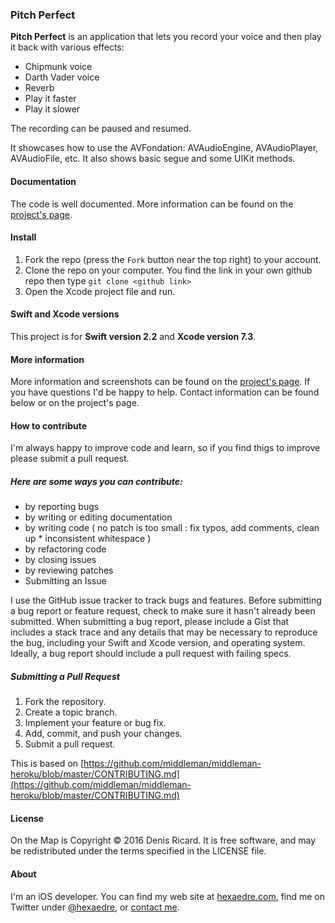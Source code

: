 ### Pitch Perfect

**Pitch Perfect** is an application that lets you record your voice and then play it back with various effects:

* Chipmunk voice
* Darth Vader voice
* Reverb
* Play it faster
* Play it slower

The recording can be paused and resumed.

It showcases how to use the AVFondation: AVAudioEngine, AVAudioPlayer, AVAudioFile, etc. It also shows basic segue and some UIKit methods.


#### Documentation

The code is well documented. More information can be found on the [project's page](http://hexaedre.com/projects/pitch-perfect/).

#### Install

1. Fork the repo (press the `Fork` button near the top right) to your account.
2. Clone the repo on your computer. You find the link in your own github repo then type `git clone <github link>`
3. Open the Xcode project file and run.

#### Swift and Xcode versions

This project is for **Swift version 2.2** and **Xcode version 7.3**.

#### More information

More information and screenshots can be found on the [project's page](http://hexaedre.com/projects/pitch-perfect/). If you have questions I'd be happy to help. Contact information can be found below or on the project's page.

#### How to contribute

I'm always happy to improve code and learn, so if you find thigs to improve please submit a pull request.

##### Here are some ways you can contribute:

* by reporting bugs
* by writing or editing documentation
* by writing code ( no patch is too small : fix typos, add comments, clean up * inconsistent whitespace )
* by refactoring code
* by closing issues
* by reviewing patches
* Submitting an Issue

I use the GitHub issue tracker to track bugs and features. Before submitting a bug report or feature request, check to make sure it hasn't already been submitted. When submitting a bug report, please include a Gist that includes a stack trace and any details that may be necessary to reproduce the bug, including your Swift and Xcode version, and operating system. Ideally, a bug report should include a pull request with failing specs.

##### Submitting a Pull Request

1. Fork the repository.
1. Create a topic branch.
1. Implement your feature or bug fix.
1. Add, commit, and push your changes.
1. Submit a pull request.

This is based on [https://github.com/middleman/middleman-heroku/blob/master/CONTRIBUTING.md](https://github.com/middleman/middleman-heroku/blob/master/CONTRIBUTING.md)

#### License

On the Map is Copyright © 2016 Denis Ricard. It is free software, and may be redistributed under the terms specified in the LICENSE file.

#### About

I'm an iOS developer. You can find my web site at [hexaedre.com](http://hexaedre.com), find me on Twitter under [@hexaedre](http://twitter.com/hexaedre), or [contact me](http://hexaedre.com/contact/).
